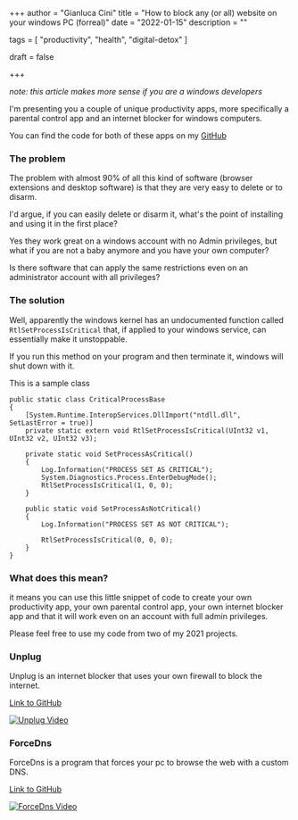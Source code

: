 +++
author = "Gianluca Cini"
title = "How to block any (or all) website on your windows PC (forreal)"
date = "2022-01-15"
description = ""

tags = [
    "productivity",
    "health",
    "digital-detox"
]

draft = false

+++

*note: this article makes more sense if you are a windows developers*

I'm presenting you a couple of unique productivity apps, more specifically a parental control app and an internet blocker for windows computers.

You can find the code for both of these apps on my [GitHub](https://github.com/gianlucacini)

### The problem 

The problem with almost 90% of all this kind of software (browser extensions and desktop software) is that they are very easy to delete or to disarm. 

I'd argue, if you can easily delete or disarm it, what's the point of installing and using it in the first place?

Yes they work great on a windows account with no Admin privileges, but what if you are not a baby anymore and you have your own computer? 

Is there software that can apply the same restrictions even on an administrator account with all privileges?

### The solution

Well, apparently the windows kernel has an undocumented function called `RtlSetProcessIsCritical` that, if applied to your windows service, can essentially make it unstoppable. 

If you run this method on your program and then terminate it, windows will shut down with it.

This is a sample class 

```
public static class CriticalProcessBase
{
    [System.Runtime.InteropServices.DllImport("ntdll.dll", SetLastError = true)]
    private static extern void RtlSetProcessIsCritical(UInt32 v1, UInt32 v2, UInt32 v3);

    private static void SetProcessAsCritical()
    {
        Log.Information("PROCESS SET AS CRITICAL");
        System.Diagnostics.Process.EnterDebugMode();
        RtlSetProcessIsCritical(1, 0, 0);
    }

    public static void SetProcessAsNotCritical()
    {
        Log.Information("PROCESS SET AS NOT CRITICAL");

        RtlSetProcessIsCritical(0, 0, 0);
    }
}
```

### What does this mean?
it means you can use this little snippet of code to create your own productivity app, your own parental control app, your own internet blocker app and that it will work even on an account with full admin privileges.

Please feel free to use my code from two of my 2021 projects.

### Unplug
Unplug is an internet blocker that uses your own firewall to block the internet. 

[Link to GitHub](https://github.com/gianlucacini/Unplug)

[![Unplug Video](https://img.youtube.com/vi/SWtYqL6xvuE/0.jpg)](https://www.youtube.com/watch?v=SWtYqL6xvuE)

### ForceDns
ForceDns is a program that forces your pc to browse the web with a custom DNS.

[Link to GitHub](https://github.com/gianlucacini/ForceDNS)

[![ForceDns Video](https://img.youtube.com/vi/7jko4yOmCnk/0.jpg)](https://www.youtube.com/watch?v=7jko4yOmCnk)


